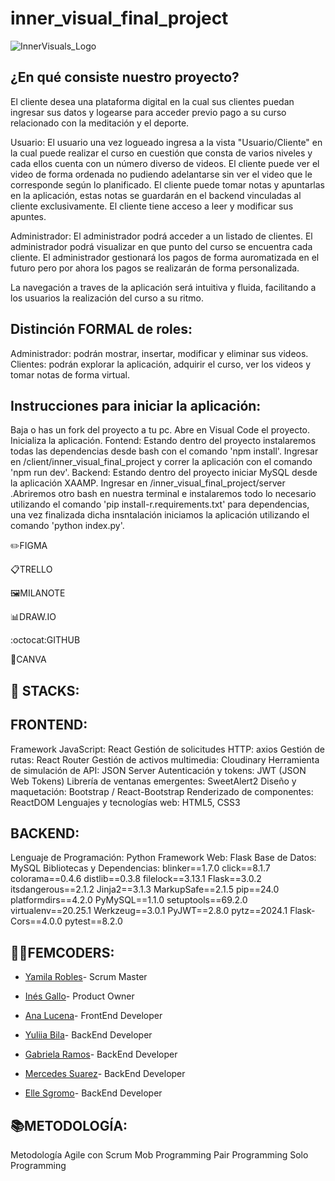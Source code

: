 # inner_visual_final_project
![InnerVisuals_Logo](https://github.com/GabrielaRamos79/inner_visual_final_project/assets/153823346/07158d6f-9108-4a4c-b99a-9734d3c1d8d6)


## ¿En qué consiste nuestro proyecto?

El cliente desea una plataforma digital en la cual sus clientes puedan ingresar sus datos y logearse para acceder previo pago a su curso relacionado con la meditación y el deporte. 

Usuario:
El usuario una vez logueado ingresa a la vista "Usuario/Cliente" en la cual puede realizar el curso en cuestión que consta de varios niveles y cada ellos cuenta con un número diverso de videos. 
El cliente puede ver el video de forma ordenada no pudiendo adelantarse sin ver el video que le corresponde según lo planificado. 
El cliente puede tomar notas y apuntarlas en la aplicación, estas notas se guardarán en el backend vinculadas al cliente exclusivamente.
El cliente tiene acceso a leer y modificar sus apuntes.

Administrador:
El administrador podrá acceder a un listado de clientes.
El administrador podrá visualizar en que punto del curso se encuentra cada cliente.
El administrador gestionará los pagos de forma auromatizada en el futuro pero por ahora los pagos se realizarán de forma personalizada.

La navegación a traves de la aplicación será intuitiva y fluida, facilitando a los usuarios la realización del curso a su ritmo.

## Distinción FORMAL de roles:

Administrador: podrán mostrar, insertar, modificar y eliminar sus videos.
Clientes: podrán explorar la aplicación, adquirir el curso, ver los videos y tomar notas de forma virtual.

## Instrucciones para iniciar la aplicación:
Baja o has un fork del proyecto a tu pc. Abre en Visual Code el proyecto. Inicializa la aplicación.
Fontend: Estando dentro del proyecto instalaremos todas las dependencias desde bash con el comando 'npm install'. Ingresar en /client/inner_visual_final_project y correr la aplicación con el comando 'npm run dev'.
Backend: Estando dentro del proyecto iniciar MySQL desde la aplicación XAAMP. Ingresar en /inner_visual_final_project/server .Abriremos otro bash en nuestra terminal e instalaremos todo lo necesario utilizando el comando 'pip install-r.requirements.txt' para dependencias, una vez finalizada dicha insntalación iniciamos la aplicación utilizando el comando 'python index.py'.


✏️FIGMA

📋TRELLO

🖼️MILANOTE

📊DRAW.IO

:octocat:GITHUB

📱CANVA

## 🔧 STACKS:

## FRONTEND:

Framework JavaScript: React
Gestión de solicitudes HTTP: axios
Gestión de rutas: React Router
Gestión de activos multimedia: Cloudinary
Herramienta de simulación de API: JSON Server
Autenticación y tokens: JWT (JSON Web Tokens)
Librería de ventanas emergentes: SweetAlert2
Diseño y maquetación: Bootstrap / React-Bootstrap
Renderizado de componentes: ReactDOM
Lenguajes y tecnologías web: HTML5, CSS3

## BACKEND:

Lenguaje de Programación: Python
Framework Web: Flask
Base de Datos: MySQL
Bibliotecas y Dependencias:
blinker==1.7.0
click==8.1.7
colorama==0.4.6
distlib==0.3.8
filelock==3.13.1
Flask==3.0.2
itsdangerous==2.1.2
Jinja2==3.1.3
MarkupSafe==2.1.5
pip==24.0
platformdirs==4.2.0
PyMySQL==1.1.0
setuptools==69.2.0
virtualenv==20.25.1
Werkzeug==3.0.1
PyJWT==2.8.0
pytz==2024.1
Flask-Cors==4.0.0
pytest==8.2.0

## 👩‍💻FEMCODERS:



- [Yamila Robles](https://github.com/Yamila17)- Scrum Master

- [Inés Gallo](https://github.com/inesgallo)- Product Owner 

- [Ana Lucena](https://github.com/Analucena53)- FrontEnd Developer

- [Yuliia Bila](https://github.com/YuliiaBi1a)- BackEnd Developer
   
- [Gabriela Ramos](https://github.com/GabrielaRamos79)- BackEnd Developer

- [Mercedes Suarez](https://github.com/Mercedes-Suarez)- BackEnd Developer
  
- [Elle Sgromo](https://github.com/Elle-FullStack/Elle-FullStack)- BackEnd Developer

## 📚METODOLOGÍA:

Metodología Agile con Scrum
Mob Programming
Pair Programming
Solo Programming
